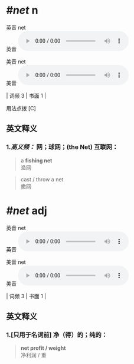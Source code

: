 # ***\#net*** n
英音 net  
英音
<audio src="./media/net-B.aac" controls="controls"></audio>

美音 net  
美音
<audio src="./media/net.aac" controls="controls"></audio>



| 词频 3 | 书面 1 |  

用法点拨  [C]

英文释义
---
### 1.*高义频：* **网；球网；(the Net) 互联网：**  

 > a **fishing net**   
 > 渔网    

 > cast / throw a net   
 > 撒网    


# ***\#net*** adj
英音 net  
英音
<audio src="./media/net-B.aac" controls="controls"></audio>

美音 net  
美音
<audio src="./media/net.aac" controls="controls"></audio>



| 词频 3 | 书面 1 |  

英文释义
---
### 1.**[只用于名词前] 净（得）的；纯的：**  

 > **net profit / weight**  
 > 净利润 / 重    


